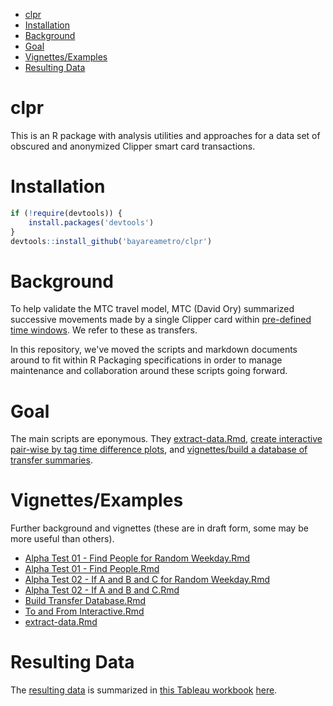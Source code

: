 
-   [clpr](#clpr)
-   [Installation](#installation)
-   [Background](#background)
-   [Goal](#goal)
-   [Vignettes/Examples](#vignettesexamples)
-   [Resulting Data](#resulting-data)

clpr
====

This is an R package with analysis utilities and approaches for a data set of obscured and anonymized Clipper smart card transactions.

Installation
============

``` r
if (!require(devtools)) {
    install.packages('devtools')
}
devtools::install_github('bayareametro/clpr')
```

Background
==========

To help validate the MTC travel model, MTC (David Ory) summarized successive movements made by a single Clipper card within [pre-defined time windows](data-raw/transfer_rules_database.csv). We refer to these as transfers.

In this repository, we've moved the scripts and markdown documents around to fit within R Packaging specifications in order to manage maintenance and collaboration around these scripts going forward.

Goal
====

The main scripts are eponymous. They [extract-data.Rmd](vignettes/extract-data.Rmd), [create interactive pair-wise by tag time difference plots](vignettes/To%20and%20From%20Interactive.Rmd), and [vignettes/build a database of transfer summaries](Build%20Transfer%20Database.Rmd).

Vignettes/Examples
==================

Further background and vignettes (these are in draft form, some may be more useful than others).

-   [Alpha Test 01 - Find People for Random Weekday.Rmd](vignettes/Alpha%20Test%2001%20-%20Find%20People%20for%20Random%20Weekday.Rmd)
-   [Alpha Test 01 - Find People.Rmd](vignettes/Alpha%20Test%2001%20-%20Find%20People.Rmd)
-   [Alpha Test 02 - If A and B and C for Random Weekday.Rmd](vignettes/Alpha%20Test%2002%20-%20If%20A%20and%20B%20and%20C%20for%20Random%20Weekday.Rmd)
-   [Alpha Test 02 - If A and B and C.Rmd](vignettes/Alpha%20Test%2002%20-%20If%20A%20and%20B%20and%20C.Rmd)
-   [Build Transfer Database.Rmd](vignettes/Build%20Transfer%20Database.Rmd)
-   [To and From Interactive.Rmd](vignettes/To%20and%20From%20Interactive.Rmd)
-   [extract-data.Rmd](vignettes/extract-data.Rmd)

Resulting Data
==============

The [resulting data](data-raw/Transfers%20by%20day%20by%20agency%20pair.csv) is summarized in [this Tableau workbook](data-raw/Clipper%20Transfers.twb) [here](http://analytics.mtc.ca.gov/foswiki/Main/ClipperTransfers).
